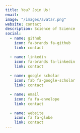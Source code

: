 ```yaml
---
title: You? Join Us!
email: 
image: "/images/avatar.png"
website: contact
description: Science of Science
social:
  - name: github
    icon: fa-brands fa-github
    link: contact

  - name: linkedin
    icon: fa-brands fa-linkedin
    link: contact
  
  - name: google scholar
    icon: fab fa-google-scholar
    link: contact

  - name: email
    icon: fa fa-envelope
    link: contact

  - name: website
    icon: fa fa-globe
    link: contact
---
```

